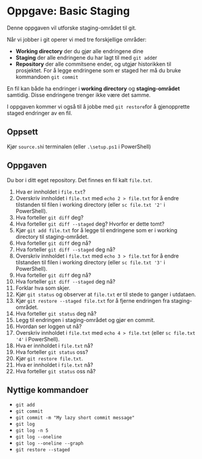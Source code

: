 # Oppgave: Basic Staging

Denne oppgaven vil utforske staging-området til git. 

Når vi jobber i git operer vi med tre forskjellige områder:

- **Working directory** der du gjør alle endringene dine
- **Staging** der alle endringene du har lagt til med `git add`er 
- **Repository** der alle commitsene ender, og utgjør historikken til prosjektet. For å legge endringene som er staged her må du bruke kommandoen `git commit`

En fil kan både ha endringer i **working directory** og **staging-området** samtidig. Disse endringene trenger ikke være det samme.

I oppgaven kommer vi også til å jobbe med `git restore`for å gjenopprette staged endringer av en fil.

## Oppsett
Kjør `source.sh`i terminalen (eller `.\setup.ps1` i PowerShell)

## Oppgaven
Du bor i ditt eget repository. Det finnes en fil kalt `file.txt`.

1. Hva er innholdet i `file.txt`?
2. Overskriv innholdet i `file.txt` med `echo 2 > file.txt` for å endre tilstanden til filen i working directory (eller `sc file.txt '2'` i PowerShell).
3. Hva forteller `git diff` deg?
4. Hva forteller `git diff --staged` deg? Hvorfor er dette tomt?
5. Kjør `git add file.txt` for å legge til endringene som er i working directory til staging-området.
6. Hva forteller `git diff` deg nå?
7. Hva forteller `git diff --staged` deg nå?
8. Overskriv innholdet i `file.txt` med `echo 3 > file.txt` for å endre tilstanden til filen i working directory (eller `sc file.txt '3'` i PowerShell).
9. Hva forteller `git diff` deg nå?
10. Hva forteller `git diff --staged` deg nå?
11. Forklar hva som skjer.
12. Kjør `git status` og observer at `file.txt` er til stede to ganger i utdataen.
13. Kjør `git restore --staged file.txt` for å fjerne endringen fra staging-området.
14. Hva forteller `git status` deg nå?
15. Legg til endringen i staging-området og gjør en commit.
16. Hvordan ser loggen ut nå?
17. Overskriv innholdet i `file.txt` med `echo 4 > file.txt` (eller `sc file.txt '4'` i PowerShell).
18. Hva er innholdet i `file.txt` nå?
19. Hva forteller `git status` oss?
20. Kjør `git restore file.txt`.
21. Hva er innholdet i `file.txt` nå?
22. Hva forteller `git status` oss nå?

## Nyttige kommandoer
- `git add`
- `git commit`
- `git commit -m "My lazy short commit message"`
- `git log`
- `git log -n 5`
- `git log --oneline`
- `git log --oneline --graph`
- `git restore --staged`
